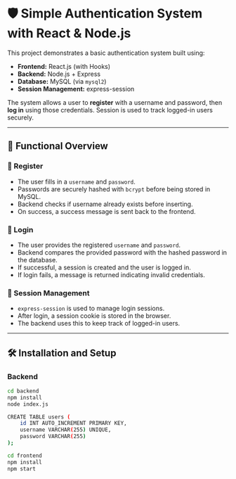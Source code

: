 # 🛡️ Simple Authentication System with React & Node.js

This project demonstrates a basic authentication system built using:

- **Frontend:** React.js (with Hooks)
- **Backend:** Node.js + Express
- **Database:** MySQL (via `mysql2`)
- **Session Management:** express-session

The system allows a user to **register** with a username and password, then **log in** using those credentials. Session is used to track logged-in users securely.

---


## 🚀 Functional Overview

### 📝 Register
- The user fills in a `username` and `password`.
- Passwords are securely hashed with `bcrypt` before being stored in MySQL.
- Backend checks if username already exists before inserting.
- On success, a success message is sent back to the frontend.

### 🔐 Login
- The user provides the registered `username` and `password`.
- Backend compares the provided password with the hashed password in the database.
- If successful, a session is created and the user is logged in.
- If login fails, a message is returned indicating invalid credentials.

### 🔄 Session Management
- `express-session` is used to manage login sessions.
- After login, a session cookie is stored in the browser.
- The backend uses this to keep track of logged-in users.

---

## 🛠️ Installation and Setup

### Backend
```bash
cd backend
npm install
node index.js

CREATE TABLE users (
    id INT AUTO_INCREMENT PRIMARY KEY,
    username VARCHAR(255) UNIQUE,
    password VARCHAR(255)
);

cd frontend
npm install
npm start
